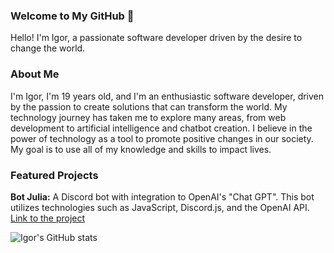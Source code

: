 ### Welcome to My GitHub 👋

Hello! I'm Igor, a passionate software developer driven by the desire to change the world.

### About Me

I'm Igor, I'm 19 years old, and I'm an enthusiastic software developer, driven by the passion to create solutions that can transform the world. My technology journey has taken me to explore many areas, from web development to artificial intelligence and chatbot creation. I believe in the power of technology as a tool to promote positive changes in our society. My goal is to use all of my knowledge and skills to impact lives.

### Featured Projects

**Bot Julia:** A Discord bot with integration to OpenAI's "Chat GPT". This bot utilizes technologies such as JavaScript, Discord.js, and the OpenAI API.  [Link to the project](https://botjulia.xyz)

![Igor's GitHub stats](https://githubcardbr.vercel.app/api/github?user=alonefps)
